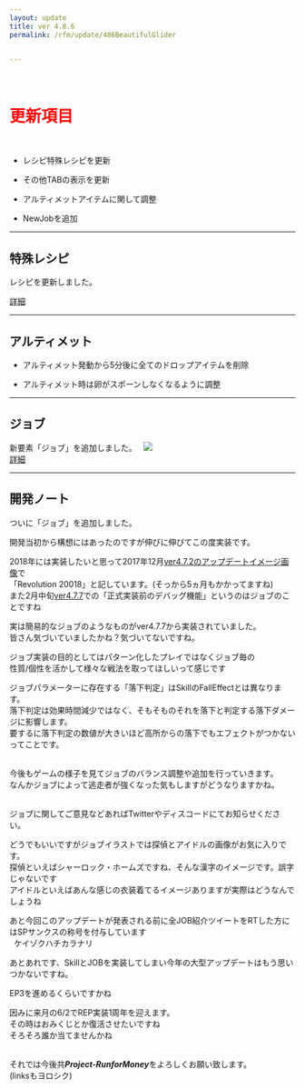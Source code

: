 ```yaml
---
layout: update
title: ver 4.8.6
permalink: /rfm/update/486BeautifulGlider 


---
```

<br>
<h1 id="1"><font color="red">更新項目</font></h1><br>

+ <span class="blue-badge">レシピ</span>特殊レシピを更新 

+ <span class="green-badge">その他</span>TABの表示を更新 

+ <span class="blue-badge">アルティメット</span>アイテムに関して調整  

+ <span class="red-badge">New</span>Jobを追加  


----------------------------------------------------
## 特殊レシピ  

レシピを更新しました。  

[詳細](http://web.njj12.net/rfm/recipe)<br>


----------------------------------------------------
## アルティメット  


+ アルティメット発動から5分後に全てのドロップアイテムを削除<br>

+ アルティメット時は卵がスポーンしなくなるように調整<br>


----------------------------------------------------
## ジョブ  

新要素「ジョブ」を追加しました。  
<img src="http://web.njj12.net/public/images/rfm/jobFirst.png"><br>
[詳細](http://web.njj12.net/rfm/jobGlider)<br>


----------------------------------------------------
## 開発ノート

ついに「ジョブ」を追加しました。<br>

開発当初から構想にはあったのですが伸びに伸びてこの度実装です。<br>

2018年には実装したいと思って2017年12月[ver4.7.2のアップデートイメージ画像](http://web.njj12.net/rfm/update/472vglider)で<br>
「Revolution 20018」と記しています。(そっから5ヵ月もかかってますね)<br>
また2月中旬[ver4.7.7](http://web.njj12.net/rfm/update/477SURF)での「正式実装前のデバッグ機能」というのはジョブのことですね<br>

実は簡易的なジョブのようなものがver4.7.7から実装されていました。<br>
皆さん気づいていましたかね？気づいてないですね。<br>


ジョブ実装の目的としてはパターン化したプレイではなくジョブ毎の<br>
性質/個性を活かして様々な戦法を取ってほしいって感じです<br>


ジョブパラメーターに存在する「落下判定」はSkillのFallEffectとは異なります。<br>
落下判定は効果時間減少ではなく、そもそものそれを落下と判定する落下ダメージに影響します。<br>
要するに落下判定の数値が大きいほど高所からの落下でもエフェクトがつかないってことです。<br><br>

今後もゲームの様子を見てジョブのバランス調整や追加を行っていきます。<br>
なんかジョブによって逃走者が強くなった気もしますがどうなりますかね。<br><br>


ジョブに関してご意見などあればTwitterやディスコードにてお知らせください。<br>

どうでもいいですがジョブイラストでは探偵とアイドルの画像がお気に入りです。<br>
探偵といえばシャーロック・ホームズですね、そんな漢字のイメージです。誤字じゃないです<br>
アイドルといえばあんな感じの衣装着てるイメージありますが実際はどうなんでしょうね<br>

あと今回このアップデートが発表される前に全JOB紹介ツイートをRTした方にはSPサンクスの称号を付与しています<br> 
ケイゾクハチカラナリ<br>

あとあれです、SkillとJOBを実装してしまい今年の大型アップデートはもう思いつかないですね。<br>

EP3を進めるくらいですかね<br>

因みに来月の6/2でREP実装1周年を迎えます。<br>
その時はおみくじとか復活させたいですね<br>
そろそろ誰か当てませんかね<br><br>


それでは今後共***Project-RunforMoney***をよろしくお願い致します。<br>
(linksもヨロシク)
